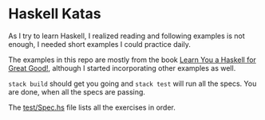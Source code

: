 # Haskell Katas

As I try to learn Haskell, I realized reading and following examples is not enough, I needed short examples I could practice daily.

The examples in this repo are mostly from the book [Learn You a Haskell for Great Good!](http://learnyouahaskell.com/), although I started incorporating other examples as well.

`stack build` should get you going and `stack test` will run all the specs. You are done, when all the specs are passing.

The [test/Spec.hs](test/Spec.hs) file lists all the exercises in order.
